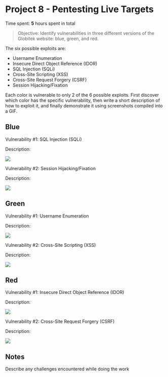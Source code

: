 # Project 8 - Pentesting Live Targets

Time spent: **5** hours spent in total

> Objective: Identify vulnerabilities in three different versions of the Globitek website: blue, green, and red.

The six possible exploits are:

* Username Enumeration
* Insecure Direct Object Reference (IDOR)
* SQL Injection (SQLi)
* Cross-Site Scripting (XSS)
* Cross-Site Request Forgery (CSRF)
* Session Hijacking/Fixation

Each color is vulnerable to only 2 of the 6 possible exploits. First discover which color has the specific vulnerability, then write a short description of how to exploit it, and finally demonstrate it using screenshots compiled into a GIF.

## Blue

Vulnerability #1: SQL Injection (SQLi)

Description:

<img src="blue-vuln1.gif">

Vulnerability #2: Session Hijacking/Fixation

Description:

<img src="blue-vuln2.gif">

## Green

Vulnerability #1: Username Enumeration

Description:

<img src="green-vuln1.gif">

Vulnerability #2: Cross-Site Scripting (XSS)

Description:

<img src="green-vuln2.gif">


## Red

Vulnerability #1: Insecure Direct Object Reference (IDOR)

Description:

<img src="red-vuln1.gif">

Vulnerability #2: Cross-Site Request Forgery (CSRF)

Description:

<img src="red-vuln2.gif">


## Notes

Describe any challenges encountered while doing the work
